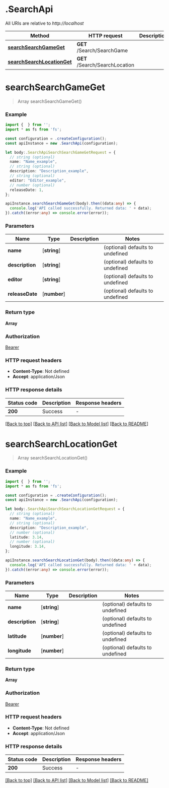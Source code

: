 # .SearchApi

All URIs are relative to *http://localhost*

Method | HTTP request | Description
------------- | ------------- | -------------
[**searchSearchGameGet**](SearchApi.md#searchSearchGameGet) | **GET** /Search/SearchGame | 
[**searchSearchLocationGet**](SearchApi.md#searchSearchLocationGet) | **GET** /Search/SearchLocation | 


# **searchSearchGameGet**
> Array<GameNameDto> searchSearchGameGet()


### Example


```typescript
import {  } from '';
import * as fs from 'fs';

const configuration = .createConfiguration();
const apiInstance = new .SearchApi(configuration);

let body:.SearchApiSearchSearchGameGetRequest = {
  // string (optional)
  name: "Name_example",
  // string (optional)
  description: "Description_example",
  // string (optional)
  editor: "Editor_example",
  // number (optional)
  releaseDate: 1,
};

apiInstance.searchSearchGameGet(body).then((data:any) => {
  console.log('API called successfully. Returned data: ' + data);
}).catch((error:any) => console.error(error));
```


### Parameters

Name | Type | Description  | Notes
------------- | ------------- | ------------- | -------------
 **name** | [**string**] |  | (optional) defaults to undefined
 **description** | [**string**] |  | (optional) defaults to undefined
 **editor** | [**string**] |  | (optional) defaults to undefined
 **releaseDate** | [**number**] |  | (optional) defaults to undefined


### Return type

**Array<GameNameDto>**

### Authorization

[Bearer](README.md#Bearer)

### HTTP request headers

 - **Content-Type**: Not defined
 - **Accept**: application/Json


### HTTP response details
| Status code | Description | Response headers |
|-------------|-------------|------------------|
**200** | Success |  -  |

[[Back to top]](#) [[Back to API list]](README.md#documentation-for-api-endpoints) [[Back to Model list]](README.md#documentation-for-models) [[Back to README]](README.md)

# **searchSearchLocationGet**
> Array<LocationNameDto> searchSearchLocationGet()


### Example


```typescript
import {  } from '';
import * as fs from 'fs';

const configuration = .createConfiguration();
const apiInstance = new .SearchApi(configuration);

let body:.SearchApiSearchSearchLocationGetRequest = {
  // string (optional)
  name: "Name_example",
  // string (optional)
  description: "Description_example",
  // number (optional)
  latitude: 3.14,
  // number (optional)
  longitude: 3.14,
};

apiInstance.searchSearchLocationGet(body).then((data:any) => {
  console.log('API called successfully. Returned data: ' + data);
}).catch((error:any) => console.error(error));
```


### Parameters

Name | Type | Description  | Notes
------------- | ------------- | ------------- | -------------
 **name** | [**string**] |  | (optional) defaults to undefined
 **description** | [**string**] |  | (optional) defaults to undefined
 **latitude** | [**number**] |  | (optional) defaults to undefined
 **longitude** | [**number**] |  | (optional) defaults to undefined


### Return type

**Array<LocationNameDto>**

### Authorization

[Bearer](README.md#Bearer)

### HTTP request headers

 - **Content-Type**: Not defined
 - **Accept**: application/Json


### HTTP response details
| Status code | Description | Response headers |
|-------------|-------------|------------------|
**200** | Success |  -  |

[[Back to top]](#) [[Back to API list]](README.md#documentation-for-api-endpoints) [[Back to Model list]](README.md#documentation-for-models) [[Back to README]](README.md)


